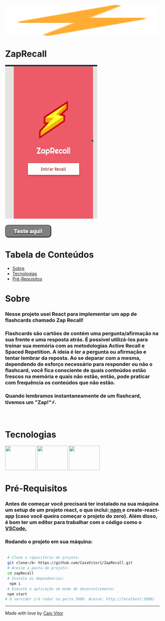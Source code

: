 <img height="100" width="500" src="./src/assets/logoZaprecall.svg" /> <br>

# ZapRecall
<img height="500" width="300" src="./src/assets/zaprecall.gif"> <br> <br>
<a href='https://zap-recall-kappa.vercel.app/'><button>  Teste aqui!</button></a>

# Tabela de Conteúdos

* [Sobre](#sobre)
* [Tecnologias](#tecnologias)
* [Pré-Requisitos](#pre-requisitos)

# Sobre
<h3> Nesse projeto usei React para implementar um app de flashcards chamado Zap Recall!</h3>
 <h3>Flashcards são cartões de contém uma pergunta/afirmação na sua frente e uma resposta atrás. É possível utilizá-los para treinar sua memória com as metodologias Active Recall e Spaced Repetition. A ideia é ler a pergunta ou afirmação e tentar lembrar da reposta. Ao se deparar com a mesma, dependendo do esforço necessário para responder ou não o flashcard, você fica consciente de quais conteúdos estão frescos na memória e quais não estão, então, pode praticar com frequência os conteúdos que não estão.</h3>
<h3>  Quando lembramos instantaneamente de um flashcard, tivemos um "Zap!"⚡.</h3> <br>

# Tecnologias
<div display='flex'>
<img  height="80" width="100" src="https://cdn.jsdelivr.net/gh/devicons/devicon/icons/javascript/javascript-original.svg" />
<img height="80" width="100" src="https://cdn.jsdelivr.net/gh/devicons/devicon/icons/css3/css3-original.svg" />
<img  height="80" width="100" src="https://cdn.jsdelivr.net/gh/devicons/devicon/icons/react/react-original-wordmark.svg" /> <br>
</div>         

# Pré-Requisitos
<h3> Antes de começar você precisará ter instalado na sua máquina um setup de um projeto react, o que inclui:<a href='https://www.devmedia.com.br/como-instalar-o-node-js-npm-e-o-react-no-windows/40329'> npm </a> e create-react-app (caso você queira começar o projeto do zero). Além disso, é bom ter um editor para trabalhar com o código como o <a href='https://code.visualstudio.com/download' > VSCode.</a> </h3>
<h3> <b>Rodando o projeto em sua máquina:</b> </h3>

```bash

 # Clone o repositório do projeto:
 git clone</b> https://github.com/CaioVitor1/ZapRecall.git
 # Acesse a pasta do projeto:
 cd zapRecall
 # Instale as dependencias:
  npm i
 # Execute a aplicação em modo de desenvolvimento: 
 npm start
# O servidor irá rodar na porta 3000. Acesse: http://localhost:3000/ 
```

---

Made with love by <a href='https://www.linkedin.com/in/caiovitor33/'> Caio Vitor </a>

<style>
    button{
        width: 150px;
        height: 41px;
        background: gray;
        border-radius: 10px;
        font-family: 'Roboto';
        font-style: normal;
        font-weight: 700;
        font-size: 18px;
        display: flex;
        align-items: center;
        justify-content: center;
        letter-spacing: 0.018em;
        color: #FFFFFF;
    }
    </style>

    
